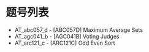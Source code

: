 # 题号列表

- AT_abc057_d - [ABC057D] Maximum Average Sets
- AT_agc041_b - [AGC041B] Voting Judges
- AT_arc121_c - [ARC121C] Odd Even Sort
